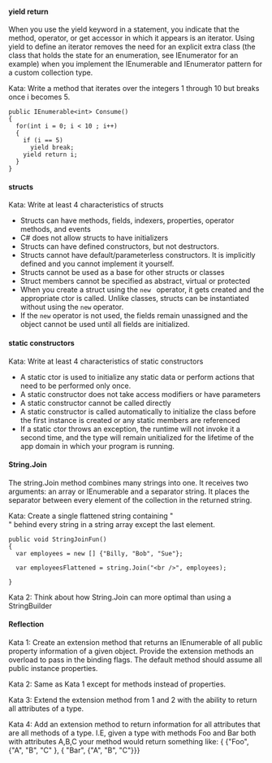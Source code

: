 #### yield return

When you use the yield keyword in a statement, you indicate that the method, operator, or get accessor in which it appears is an iterator. Using yield to define an iterator removes the need for an explicit extra class (the class that holds the state for an enumeration, see IEnumerator<T> for an example) when you implement the IEnumerable and IEnumerator pattern for a custom collection type.

Kata: Write a method that iterates over the integers 1 through 10 but breaks
once i becomes 5.

```
public IEnumerable<int> Consume()
{
  for(int i = 0; i < 10 ; i++)
  {
    if (i == 5)
      yield break;
    yield return i;
  }
}
```

#### structs

Kata: Write at least 4 characteristics of structs

* Structs can have methods, fields, indexers, properties, operator methods, and
  events
* C# does not allow structs to have initializers
* Structs can have defined constructors, but not destructors.
* Structs cannot have default/parameterless constructors.  It is implicitly
  defined and you cannot implement it yourself.
* Structs cannot be used as a base for other structs or classes
* Struct members cannot be specified as abstract, virtual or protected
* When you create a struct using the ```new ``` operator, it gets created and
  the appropriate ctor is called.  Unlike classes, structs can be instantiated
  without using the ```new``` operator.
* If the ```new``` operator is not used, the fields remain unassigned and the
  object cannot be used until all fields are initialized.

#### static constructors

Kata: Write at least 4 characteristics of static constructors

* A static ctor is used to initialize any static data or perform actions that
  need to be performed only once.
* A static constructor does not take access modifiers or have parameters
* A static constructor cannot be called directly
* A static constructor is called automatically to initialize the class before
  the first instance is created or any static members are referenced
* If a static ctor throws an exception, the runtime will not invoke it a second
  time, and the type will remain unitialized for the lifetime of the app domain
  in which your program is running.

#### String.Join

The string.Join method combines many strings into one. It receives two arguments:
an array or IEnumerable and a separator string. It places the separator between
every element of the collection in the returned string.

Kata: Create a single flattened string containing "<br />" behind every string
in a string array except the last element.

```
public void StringJoinFun()
{
  var employees = new [] {"Billy, "Bob", "Sue"};

  var employeesFlattened = string.Join("<br />", employees);

}
```

Kata 2: Think about how String.Join can more optimal than using a StringBuilder

#### Reflection

Kata 1: Create an extension method that returns an IEnumerable of all public
property information of a given object.  Provide the extension methods an
overload to pass in the binding flags.  The default method should assume all
public instance properties.


Kata 2: Same as Kata 1 except for methods instead of properties.

Kata 3: Extend the extension method from 1 and 2 with the ability to return
all attributes of a type.

Kata 4: Add an extension method to return information for all attributes that
are all methods of a type.  I.E, given a type with methods Foo and Bar both with attributes A,B,C your method would return something like:
{ {"Foo", {"A", "B", "C" }, { "Bar", {"A", "B", "C"}}}

